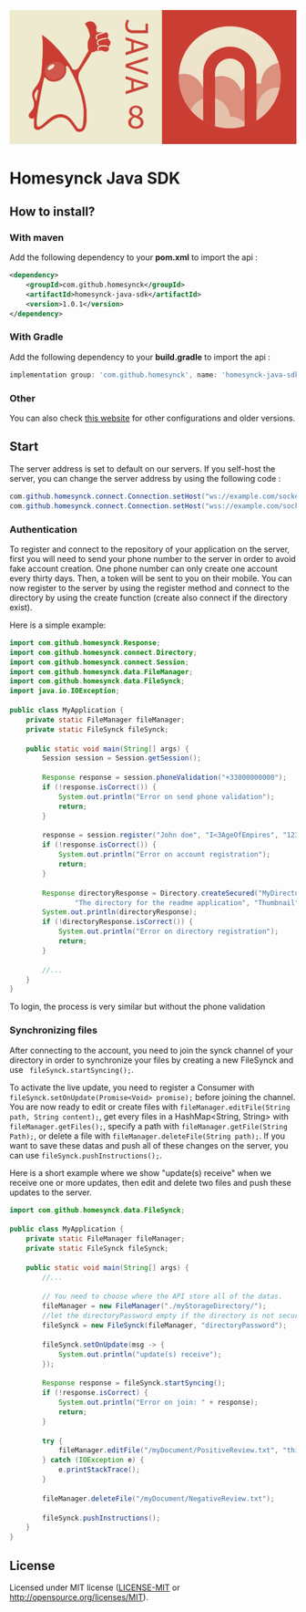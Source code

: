 ![thumbnail](./res/thumbnail.png)

# Homesynck Java SDK

## How to install?

### With maven

Add the following dependency to your **pom.xml** to import the api :

```xml
<dependency>
    <groupId>com.github.homesynck</groupId>
    <artifactId>homesynck-java-sdk</artifactId>
    <version>1.0.1</version>
</dependency>
```

### With Gradle

Add the following dependency to your **build.gradle** to import the api :
```gradle
implementation group: 'com.github.homesynck', name: 'homesynck-java-sdk', version: '1.0.1'
```
### Other

You can also check [this website](https://mvnrepository.com/artifact/com.github.homesynck/homesynck-java-sdk) for other configurations and older versions.

## Start

The server address is set to default on our servers. If you self-host the server, you can change the server address by using the following code :
```java
com.github.homesynck.connect.Connection.setHost("ws://example.com/socket");   // without https server
com.github.homesynck.connect.Connection.setHost("wss://example.com/socket");  // with https server
```

### Authentication

To register and connect to the repository of your application on the server, first you will need to send your phone number to the server in order to avoid fake account creation. One phone number can only create one account every thirty days. Then, a token will be sent to you on their mobile. You can now register to the server by using the register method and connect to the directory by using the create function (create also connect if the directory exist).

Here is a simple example:

```java
import com.github.homesynck.Response;
import com.github.homesynck.connect.Directory;
import com.github.homesynck.connect.Session;
import com.github.homesynck.data.FileManager;
import com.github.homesynck.data.FileSynck;
import java.io.IOException;

public class MyApplication {
    private static FileManager fileManager;
    private static FileSynck fileSynck;

    public static void main(String[] args) {
        Session session = Session.getSession();

        Response response = session.phoneValidation("+33000000000");
        if (!response.isCorrect()) {
            System.out.println("Error on send phone validation");
            return;
        }

        response = session.register("John doe", "I<3AgeOfEmpires", "123456");
        if (!response.isCorrect()) {
            System.out.println("Error on account registration");
            return;
        }

        Response directoryResponse = Directory.createSecured("MyDirectory",
                "The directory for the readme application", "Thumbnail", "directoryPassword");
        System.out.println(directoryResponse);
        if (!directoryResponse.isCorrect()) {
            System.out.println("Error on directory registration");
            return;
        }
        
        //...
    }
}
```

To login, the process is very similar but without the phone validation

### Synchronizing files

After connecting to the account, you need to join the synck channel of your directory in order to synchronize your files by creating a new FileSynck and use ` fileSynck.startSyncing();`.

To activate the live update, you need to register a Consumer with `fileSynck.setOnUpdate(Promise<Void> promise);` before joining the channel. You are now ready to edit or create files with `fileManager.editFile(String path, String content);`, get every files in a HashMap<String, String> with `fileManager.getFiles();`, specify a path with `fileManager.getFile(String Path);`, or delete a file with `fileManager.deleteFile(String path);`. If you want to save these datas and push all of these changes on the server, you can use `fileSynck.pushInstructions();`.

Here is a short example where we show "update(s) receive" when we receive one or more updates, then edit and delete two files and push these updates to the server.

```java
import com.github.homesynck.data.FileSynck;

public class MyApplication {
    private static FileManager fileManager;
    private static FileSynck fileSynck;

    public static void main(String[] args) {
        //...

        // You need to choose where the API store all of the datas.
        fileManager = new FileManager("./myStorageDirectory/");
        //let the directoryPassword empty if the directory is not secured
        fileSynck = new FileSynck(fileManager, "directoryPassword");
        
        fileSynck.setOnUpdate(msg -> {
            System.out.println("update(s) receive");
        });

        Response response = fileSynck.startSyncing();
        if (!response.isCorrect) {
            System.out.println("Error on join: " + response);
            return;
        }

        try {
            fileManager.editFile("/myDocument/PositiveReview.txt", "this documentation is very amazing!");
        } catch (IOException e) {
            e.printStackTrace();
        }

        fileManager.deleteFile("/myDocument/NegativeReview.txt");

        fileSynck.pushInstructions();
    }
}
```

## License

Licensed under MIT license ([LICENSE-MIT](LICENSE) or http://opensource.org/licenses/MIT).
